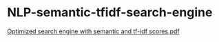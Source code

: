 # NLP-semantic-tfidf-search-engine
[Optimized search engine with semantic and tf-idf scores.pdf](https://github.com/rahul-madaan/NLP-semantic-tfidf-search-engine/files/8579152/Optimized.search.engine.with.semantic.and.tf-idf.scores.pdf)
